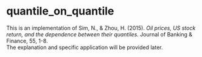 # quantile_on_quantile
This is an implementation of Sim, N., &amp; Zhou, H. (2015). *Oil prices, US stock return, and the dependence between their quantiles.* Journal of Banking &amp; Finance, 55, 1-8.<br>
The explanation and specific application will be provided later.
